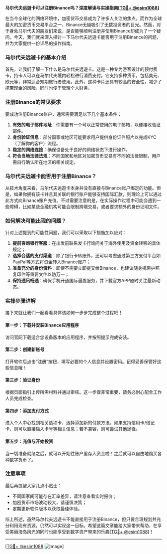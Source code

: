 **马尔代夫远遊卡可以注册Binance吗？深度解读与实操指南[[TG💪+ @esim1088](https://t.me/s/esim1088)]**

在当今全球化的网络环境中，加密货币交易成为了许多人关注的焦点。而作为全球最大的加密货币交易平台之一，Binance无疑吸引了无数投资者的目光。然而，对于身处马尔代夫的朋友们来说，是否能够顺利注册并使用Binance却成为了一个疑问。今天，我们就来深入探讨一下马尔代夫远遊卡能否用于注册Binance的问题，并为大家提供一份详尽的操作指南。

### 马尔代夫远遊卡的基本介绍

首先，让我们了解一下什么是马尔代夫远遊卡。这是一种专为游客设计的预付费卡，持卡人可以在马尔代夫境内轻松进行消费支付。它支持多种货币，包括美元、欧元等，非常适合短期旅行者使用。此外，这种卡片还具有较高的安全性，减少了携带现金的风险，同时也便于管理个人财务。

### 注册Binance的常见要求

要成功注册Binance账户，通常需要满足以下几个基本条件：

1. **有效的电子邮件地址**：你需要有一个可以正常使用的电子邮箱，以便接收验证邮件。
2. **身份验证信息**：部分国家或地区可能要求用户提供身份证件照片以完成KYC（了解你的客户）流程。
3. **稳定的网络连接**：确保设备处于良好的网络状态下进行操作。
4. **符合当地法律法规**：不同国家和地区对加密货币交易有不同的法律限制，用户需自行确认所在地区的相关规定。

### 马尔代夫远遊卡能否用于注册Binance？

从技术角度来看，马尔代夫远遊卡本身并没有直接与Binance账户绑定的功能。但是，如果你拥有该卡并且其关联的银行账户能够支持国际汇款，则理论上可以通过此方式向Binance账户充值。不过需要注意的是，在实际操作过程中可能会遇到一些障碍，比如某些金融机构可能会限制跨境交易，或者要求额外的身份证明文件。

### 如何解决可能出现的问题？

针对上述提到的可能性问题，我们可以采取以下措施加以应对：

1. **提前咨询银行客服**：在出发前联系发卡行询问关于海外使用及资金转移的具体规定；
2. **选择合适的支付渠道**：除了银行卡转账外，还可以考虑通过第三方支付平台如PayPal等方式将资金转入Binance账户；
3. **准备充分的身份资料**：即使不需要立即提交给Binance，也建议随身携带护照复印件等重要文件以防万一；
4. **保持通讯畅通**：确保手机开通国际漫游服务，并下载官方APP随时关注最新动态。

### 实操步骤详解

接下来就让我们一起看看具体该如何一步步完成整个过程吧！

#### 第一步：下载并安装Binance应用程序
访问官网下载适合您设备版本的应用程序，并按照提示完成安装。

#### 第二步：创建新账号
打开软件后点击“注册”按钮，填写必要的个人信息并设置密码。记得妥善保管好这些信息哦！

#### 第三步：验证身份
根据页面指引上传所需材料并通过审核。这一步骤非常重要，请务必耐心配合工作人员完成检查。

#### 第四步：添加支付方式
进入个人中心找到相关选项卡，选择添加新的付款方法。如果支持信用卡/借记卡，则可以直接输入卡号等相关信息；若不兼容，则可尝试其他途径。

#### 第五步：充值与开始投资
当一切准备就绪之后，就可以开始往账户里存入资金啦！之后就可以自由地购买各种数字货币了。

### 注意事项

最后再提醒大家几点小贴士：
- 不同国家间可能存在汇率差异，请注意查看实时报价；
- 加密货币市场波动较大，请谨慎决策；
- 定期更新软件版本以获取最佳体验。

综上所述，虽然马尔代夫远遊卡不能直接用于注册Binance，但只要合理规划并充分利用现有资源，仍然可以实现这一目标。希望这篇文章能给大家带来帮助，在享受美丽海岛风光的同时也能享受到数字资产带来的乐趣[[TG💪+ @esim1088](https://t.me/s/esim1088)]！

---

[[TG💪+ @esim1088](https://t.me/s/esim1088) ![Image](https://i.postimg.cc/4NQfJmqS/Snipaste-2025-05-13-00-14-12.png)]